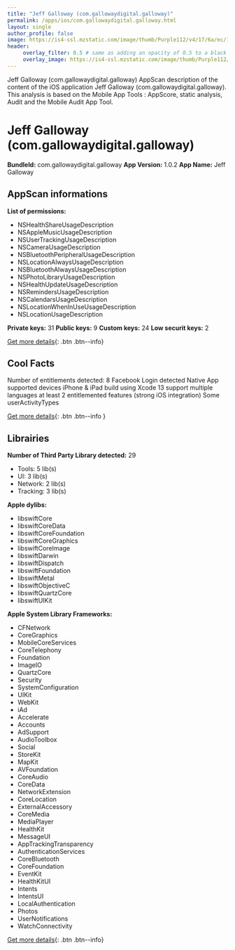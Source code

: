 ```yaml
---
title: "Jeff Galloway (com.gallowaydigital.galloway)"
permalink: /apps/ios/com.gallowaydigital.galloway.html
layout: single
author_profile: false
image: https://is4-ssl.mzstatic.com/image/thumb/Purple112/v4/17/6a/ec/176aecaf-d8f6-8b09-eff4-88fa5ef70402/AppIcon-0-0-1x_U007emarketing-0-0-0-7-0-0-sRGB-0-0-0-GLES2_U002c0-512MB-85-220-0-0.png/512x512bb.jpg
header: 
     overlay_filter: 0.5 # same as adding an opacity of 0.5 to a black background
     overlay_image: https://is4-ssl.mzstatic.com/image/thumb/Purple112/v4/17/6a/ec/176aecaf-d8f6-8b09-eff4-88fa5ef70402/AppIcon-0-0-1x_U007emarketing-0-0-0-7-0-0-sRGB-0-0-0-GLES2_U002c0-512MB-85-220-0-0.png/512x512bb.jpg
---
```

Jeff Galloway (com.gallowaydigital.galloway) AppScan description of the content of the iOS application Jeff Galloway (com.gallowaydigital.galloway). This analysis is based on the Mobile App Tools : AppScore, static analysis, Audit and the Mobile Audit App Tool.

# Jeff Galloway (com.gallowaydigital.galloway)

**BundleId:** com.gallowaydigital.galloway
**App Version:** 1.0.2
**App Name:** Jeff Galloway


## AppScan informations 

**List of permissions:** 
- NSHealthShareUsageDescription
- NSAppleMusicUsageDescription
- NSUserTrackingUsageDescription
- NSCameraUsageDescription
- NSBluetoothPeripheralUsageDescription
- NSLocationAlwaysUsageDescription
- NSBluetoothAlwaysUsageDescription
- NSPhotoLibraryUsageDescription
- NSHealthUpdateUsageDescription
- NSRemindersUsageDescription
- NSCalendarsUsageDescription
- NSLocationWhenInUseUsageDescription
- NSLocationUsageDescription
  
  
**Private keys:** 31
**Public keys:** 9
**Custom keys:** 24
**Low securit keys:** 2
  
[Get more details](/pricing.html){: .btn .btn--info}

## Cool Facts

Number of entitlements detected: 8
Facebook Login detected
Native App
supported devices iPhone & iPad
build using Xcode 13
support multiple languages
at least 2 entitlemented features (strong iOS integration)
Some userActivityTypes
  
[Get more details](/pricing.html){: .btn .btn--info }

## Librairies 
**Number of Third Party Library detected:** 29
- Tools: 5 lib(s)
- UI: 3 lib(s)
- Network: 2 lib(s)
- Tracking: 3 lib(s)


**Apple dylibs:**
- libswiftCore
- libswiftCoreData
- libswiftCoreFoundation
- libswiftCoreGraphics
- libswiftCoreImage
- libswiftDarwin
- libswiftDispatch
- libswiftFoundation
- libswiftMetal
- libswiftObjectiveC
- libswiftQuartzCore
- libswiftUIKit


**Apple System Library Frameworks:**
- CFNetwork
- CoreGraphics
- MobileCoreServices
- CoreTelephony
- Foundation
- ImageIO
- QuartzCore
- Security
- SystemConfiguration
- UIKit
- WebKit
- iAd
- Accelerate
- Accounts
- AdSupport
- AudioToolbox
- Social
- StoreKit
- MapKit
- AVFoundation
- CoreAudio
- CoreData
- NetworkExtension
- CoreLocation
- ExternalAccessory
- CoreMedia
- MediaPlayer
- HealthKit
- MessageUI
- AppTrackingTransparency
- AuthenticationServices
- CoreBluetooth
- CoreFoundation
- EventKit
- HealthKitUI
- Intents
- IntentsUI
- LocalAuthentication
- Photos
- UserNotifications
- WatchConnectivity


  
[Get more details](/pricing.html){: .btn .btn--info}

